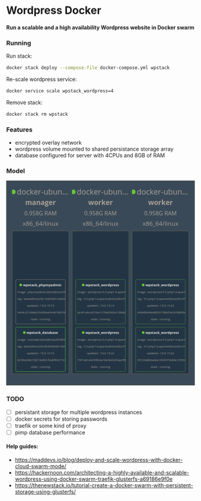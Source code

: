 # Wordpress Docker

#### Run a scalable and a high availability Wordpress website in Docker swarm

### Running

Run stack:

```bash
docker stack deploy --compose-file docker-compose.yml wpstack
```

Re-scale wordpress service:

```bash
docker service scale wpstack_wordpress=4
```

Remove stack:

```bash
docker stack rm wpstack
```

### Features

- encrypted overlay network
- wordpress volume mounted to shared persistance storage array
- database configured for server with 4CPUs and 8GB of RAM

### Model

![Model](model.png)

### TODO

- [ ] persistant storage for multiple wordpress instances
- [ ] docker secrets for storing passwords
- [ ] traefik or some kind of proxy
- [ ] pimp database performance

#### Help guides:

- https://maddevs.io/blog/deploy-and-scale-wordpress-with-docker-cloud-swarm-mode/
- https://hackernoon.com/architecting-a-highly-available-and-scalable-wordpress-using-docker-swarm-traefik-glusterfs-a69186e9f0e
- https://thenewstack.io/tutorial-create-a-docker-swarm-with-persistent-storage-using-glusterfs/
